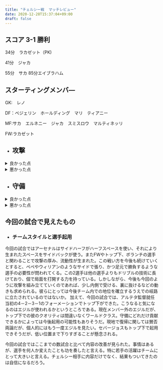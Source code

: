 ```yaml
---
title: "チェルシー戦  マッチレビュー"
date: 2020-12-28T15:37:04+09:00
draft: false
---
```


## スコア 3-1 勝利
34分　ラカゼット（PK)

41分　ジャカ

55分　サカ
85分エイブラハム
<!--more-->

## スターティングメンバ―

GK:　レノ

DF：ベジェリン　ホールディング　マリ　ティアニー

MF:サカ　エルネニー　ジャカ　スミスロウ　マルティネッリ

FW:ラカゼット


+ ## 攻撃

<details><summary> 良かった点
</summary>これまでの試合で課題とされていた流動性、連携が大きく改善されていた。前線に配置されたサカ、スミスロウ、マルティネッリ、ラカゼットがお互いの距離感を近く保ち、速い攻撃が可能になっていた。前節まではボールを奪っても後ろで回して整えてからサイドを崩すといった場面が多かったが、今回の試合ではラカゼットにボールが入ったときにはスミスロウ、サカ、マルティネッリが動き出しており、そのまま攻撃入れていた。左サイドからの攻撃では、マルティネッリがハーフスペースに立つことでラカゼットとの距離を保とともに左サイドバックのティアニーの前にスペースを作ることでチャンスを作っていた。またジャカがここに加わることで、サイドを崩しやすくなったことも大きい。一方右サイドは左サイドと同様に、サカがハーフスペースに立つことでベジェリンのオーバーラップするスペースを空け、自身はカットインからシュートに持ち込めるようにしていた。二点目のフリーキックはこの形で獲得した。スミスロウは中央でラカゼットとの関係を築くだけでなく両サイドに流れることで、サイドで数的優位の状態を作り出していた。3点目のシーンはサイドに流れたスミスロウのスペースにベジェリンがインナーラップ。そこから生まれたスペースでサカがボールを受けてゴールを決めた。今までもサイドから崩すという形はとっていたが、流動性のある攻撃ではなかったため、あまり機能していなかった。今回はそこに流動性が生まれたことで、得点につながったと言える。</details>
<details><summary> 悪かった点
</summary>今回の試合ではエルネニーの判断の遅さやミスが目立った。パスが引っかかることや相手に奪われてカウンターという形を数回つくられた。奪われこそしなかったが危険な場面もいくつか見受けられた。ベジェリンはウィリアンの時よりは連携が改善されていたが、クロスの質が低く、相手にカウンターにつながってしまう場面もあった。交代で入ったペペとウィロックは攻撃で持ち味を発揮できなかった。ペペは普段配置される右ではなく左だったが、サイドバックが高い位置をとるアーセナルの戦術では、サイドに張って足元で受けるペペやウィリアンのような選手は合わないのかもしれない。ウィロックもスミスロウと比べ、攻撃に絡むシーンが少なった。</details>







+ ## 守備
<details><summary>良かった点
</summary>守備面でも前線4枚の選手たちは勝利に大きく貢献していた。前線からプレスをかけ続け、相手のビルドアップを妨害できていた。どこでボールを奪いたいかが、明確になっていたため、これまでの試合のように人数はそろっているが守れていない、ボールを奪えないという状況は少なかった。相手のアンカーに対してはトップ下のスミスロウがしっかりと対応できていた。ティアニーとマルティネッリの間のスペースにパスが供給されたときはピンチになることもあったが、CBが体を張って防いでいた。プリシッチに持ち込まれることはあったものの、同選手のクオリティを考慮すれば仕方ないともいえる。個で打開されることはあったが、ここ数試合と比べ、組織的な攻撃で崩されることは少なかったと言える。レノはいつも通りの守護神ぶりを発揮してくれた。流れが相手に傾いたところでのPKストップで悪い流れを断ち、勝利を引き寄せてくれた。</details>

<details><summary> 悪かった点
</summary>ホールディングのクリアが不十分で、相手の2次攻撃につながるシーンが多かった。大きなミスは少ない選手だが、クリアの質は高めてほしい。両サイドバックが上がったスペースのカバーにエルネニーとジャカの力では至らない点が見受けられた。これはこの力の部分が大きいので仕方ないかもしれないが、強度があると良い。今回の試合にはガブリエルとパーティが出場していないため、そこがそろえば安定してくるだろう。ぺぺは相手のサイドバックへのコースは切れていたが、ボール保持者との距離が遠くプレッシャーをかけれていなかった。ウィロックは守備面でカウンターに対応するなど良いところもあったが、軽い対応も目立ち、失点につながってしまった。</details>



## 今回の試合で見えたもの

+ ### チームスタイルと選手起用
今回の試合ではアーセナルはサイドハーフがハーフスペースを使い、それにより生まれたスペースをサイドバックが使う。またFWやトップ下、ボランチの選手と関わることで攻撃の厚み、流動性が生まれた。この戦い方を今後も続けていくとすると、ペペやウィリアンのようなサイドで張り、かつ足元で勝負するような選手の必要性が問われてくる。この2選手は他の選手よりもドリブルの技術に長けており、個で局面を打開する力を持っている。しかしながら、今後も今回のように攻撃を組み立てていくのであれば、少し内側で受ける、裏に抜けるなどの動きも求められる。彼らにとっては今後チーム内での地位を確立するうえでの岐路に立たされているのではないか。
加えて、今回の試合では、アルテタ監督就任当初の4－2－3－1のフォーメーションでトップ下ができた。こうなると気になるのはエジルが使われるかというところである。現在メンバー外のエジルだが、トップ下での彼のクオリティは間違いなくワールドクラス。守備にどれだけ貢献できるかによっては今後起用の可能性もありそうだ。現地で復帰に関しては賛否両論だが、個人的にはもう一度エジルを見たい。セバージョスもトップ下で起用できそうだが、低い位置まで下りすぎることが懸念される。


今回の試合ではここまでの数試合と比べて内容の改善が見られた。事情はあるが、選手を何人か変えたことも功を奏したと言える。特に若手の活躍はチームにとって大きいと言える。チェルシー相手に内容だけでなく、結果もついてきたのは自信になるだろう。